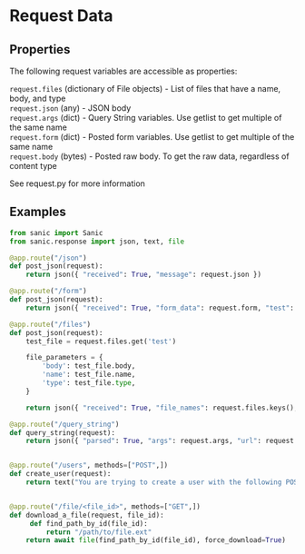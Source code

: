 # Request Data

## Properties

The following request variables are accessible as properties:

`request.files` (dictionary of File objects) - List of files that have a name, body, and type  
`request.json` (any) - JSON body  
`request.args` (dict) - Query String variables.  Use getlist to get multiple of the same name  
`request.form` (dict) - Posted form variables.  Use getlist to get multiple of the same name  
`request.body` (bytes) - Posted raw body.  To get the raw data, regardless of content type  

See request.py for more information

## Examples

```python
from sanic import Sanic
from sanic.response import json, text, file

@app.route("/json")
def post_json(request):
    return json({ "received": True, "message": request.json })

@app.route("/form")
def post_json(request):
    return json({ "received": True, "form_data": request.form, "test": request.form.get('test') })

@app.route("/files")
def post_json(request):
	test_file = request.files.get('test')

	file_parameters = {
		'body': test_file.body,
		'name': test_file.name,
		'type': test_file.type,
	}

    return json({ "received": True, "file_names": request.files.keys(), "test_file_parameters": file_parameters })

@app.route("/query_string")
def query_string(request):
    return json({ "parsed": True, "args": request.args, "url": request.url, "query_string": request.query_string })


@app.route("/users", methods=["POST",])
def create_user(request):
    return text("You are trying to create a user with the following POST: %s" % request.body)


@app.route("/file/<file_id>", methods=["GET",])
def download_a_file(request, file_id):
     def find_path_by_id(file_id):
         return "/path/to/file.ext"
    return await file(find_path_by_id(file_id), force_download=True)
```
